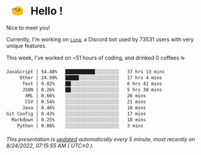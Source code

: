<h1>   <img src="./spoinky.gif" style="vertical-align:middle;" width="30px">   Hello ! </h1>

Nice to meet you!

Currently, I'm working on <a href='https://github.com/Asgarrrr/Luna'>`Luna`</a>, a Discord bot used by 73531 users with very unique features.

This week, I've worked on ~51 hours of coding, and drinked 0 coffees ☕

```
JavaScript │ 54.48%   ███████████░░░░░░░░░   37 hrs 13 mins
     Other │ 24.99%   █████░░░░░░░░░░░░░░░   17 hrs 4 mins
      Text │ 9.82%    ██░░░░░░░░░░░░░░░░░░   6 hrs 42 mins
      JSON │ 8.26%    ██░░░░░░░░░░░░░░░░░░   5 hrs 38 mins
       XML │ 0.66%    ░░░░░░░░░░░░░░░░░░░░   26 mins
       CSV │ 0.54%    ░░░░░░░░░░░░░░░░░░░░   21 mins
      Java │ 0.46%    ░░░░░░░░░░░░░░░░░░░░   18 mins
Git Config │ 0.43%    ░░░░░░░░░░░░░░░░░░░░   17 mins
  Markdown │ 0.25%    ░░░░░░░░░░░░░░░░░░░░   10 mins
    Python │ 0.08%    ░░░░░░░░░░░░░░░░░░░░   3 mins
```

###### This presentation is [updated](https://github.com/Asgarrrr) automatically every 5 minute, most recently on 8/24/2022, 07:15:55 AM ( UTC±0 ).